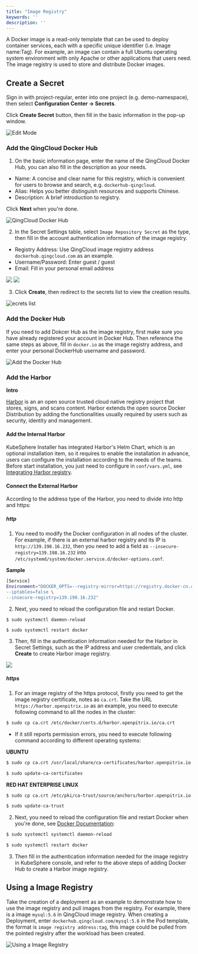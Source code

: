 ```yaml
---
title: "Image Registry"
keywords: ''
description: ''
---
```


A Docker image is a read-only template that can be used to deploy container services, each with a specific unique identifier (i.e. Image name:Tag). For example, an image can contain a full Ubuntu operating system environment with only Apache or other applications that users need. The image registry is used to store and distribute Docker images.

## Create a Secret

Sign in with project-regular, enter into one project (e.g. demo-namespace), then select **Configuration Center → Secrets**.

Click **Create Secret** button, then fill in the basic information in the pop-up window. 

![Edit Mode](https://pek3b.qingstor.com/kubesphere-docs/png/20190319163230.png)

### Add the QingCloud Docker Hub

1. On the basic information page, enter the name of the QingCloud Docker Hub, you can also fill in the description as your needs.



- Name: A concise and clear name for this registry, which is convenient for users to browse and search, e.g. `dockerhub-qingcloud`.
- Alias: Helps you better distinguish resources and supports Chinese.
- Description: A brief introduction to registry.

Click **Next** when you're done.  

![QingCloud Docker Hub](https://pek3b.qingstor.com/kubesphere-docs/png/20190320105702.png)

2. In the Secret Settings table, select `Image Repository Secret` as the type, then fill in the account authentication information of the image registry.



- Registry Address: Use QingCloud image registry address `dockerhub.qingcloud.com` as an example.
- Username/Password: Enter guest / guest
- Email: Fill in your personal email address

![](https://pek3b.qingstor.com/kubesphere-docs/png/20190320105904.png)
![](https://pek3b.qingstor.com/kubesphere-docs/png/20190320113104.png)

3. Click **Create**, then redirect to the secrets list to view the creation results.

![ecrets list](https://pek3b.qingstor.com/kubesphere-docs/png/20190320113828.png)

### Add the Docker Hub

If you need to add Dokcer Hub as the image registry, first make sure you have already registered your account in Docker Hub. Then reference the same steps as above, fill in `docker.io` as the image registry address, and enter your personal DockerHub username and password.

![Add the Docker Hub](https://pek3b.qingstor.com/kubesphere-docs/png/20190320114604.png)

### Add the Harbor

**Intro**

[Harbor](https://goharbor.io/) is an an open source trusted cloud native registry project that stores, signs, and scans content. Harbor extends the open source Docker Distribution by adding the functionalities usually required by users such as security, identity and management. 

#### Add the Internal Harbor

KubeSphere Installer has integrated Harbor's Helm Chart, which is an optional installation item, so it requires to enable the installation in advance, users can configure the installation according to the needs of the teams. Before start installation, you just need to configure in `conf/vars.yml`, see [Integrating Harbor registry](../../installation/harbor-installation).

#### Connect the External Harbor

According to the address type of the Harbor, you need to divide into http and https:

##### http

1. You need to modify the Docker configuration in all nodes of the cluster. For example, if there is an external harbor registry and its IP is `http://139.198.16.232`, then you need to add a field as `--insecure-registry=139.198.16.232` into `/etc/systemd/system/docker.service.d/docker-options.conf`.

**Sample**

```bash
[Service]
Environment="DOCKER_OPTS=--registry-mirror=https://registry.docker-cn.com --insecure-registry=10.233.0.0/18 --graph=/var/lib/docker --log-opt max-size=50m --log-opt max-file=5 \
--iptables=false \
--insecure-registry=139.198.16.232"
```

2. Next, you need to reload the configuration file and restart Docker.

```
$ sudo systemctl daemon-reload
```

```
$ sudo systemctl restart docker
```

3. Then, fill in the authentication information needed for the Harbor in Secret Settings, such as the IP address and user credentials, and click **Create** to create Harbor image registry.

![](https://pek3b.qingstor.com/kubesphere-docs/png/20190320143722.png)

##### https

1. For an image registry of the https protocol, firstly you need to get the image registry certificate, notes as `ca.crt`. Take the URL ` https://harbor.openpitrix.io` as an example, you need to execute following command to all the nodes in the cluster:

```bash 
$ sudo cp ca.crt /etc/docker/certs.d/harbor.openpitrix.io/ca.crt
```

- If it still reports permission errors, you need to execute following command according to different operating systems:

**UBUNTU**

```bash
$ sudo cp ca.crt /usr/local/share/ca-certificates/harbor.openpitrix.io.ca.crt
```

```bash
$ sudo update-ca-certificates
```
**RED HAT ENTERPRISE LINUX**

```bash
$ sudo cp ca.crt /etc/pki/ca-trust/source/anchors/harbor.openpitrix.io.ca.crt
```
```bash
$ sudo update-ca-trust
```

2. Next, you need to reload the configuration file and restart Docker when you're done, see [Docker Documentation](https://docs.docker.com/registry/insecure/#troubleshoot-insecure-registry):

```bash
$ sudo systemctl systemctl daemon-reload
```

```bash
$ sudo systemctl restart docker
```

3. Then fill in the authentication information needed for the image registry in KubeSphere console, and refer to the above steps of adding Docker Hub to create a Harbor image registry.

## Using a Image Registry

Take the creation of a deployment as an example to demonstrate how to use the image registry and pull images from the registry. For example, there is a image `mysql:5.6` in QingCloud image registry. When creating a Deployment, enter `dockerhub.qingcloud.com/mysql:5.6` in the Pod template, the format is `image registry address:tag`, this image could be pulled from the pointed registry after the workload has been created.
   
![Using a Image Registry](https://pek3b.qingstor.com/kubesphere-docs/png/20190320150305.png)







